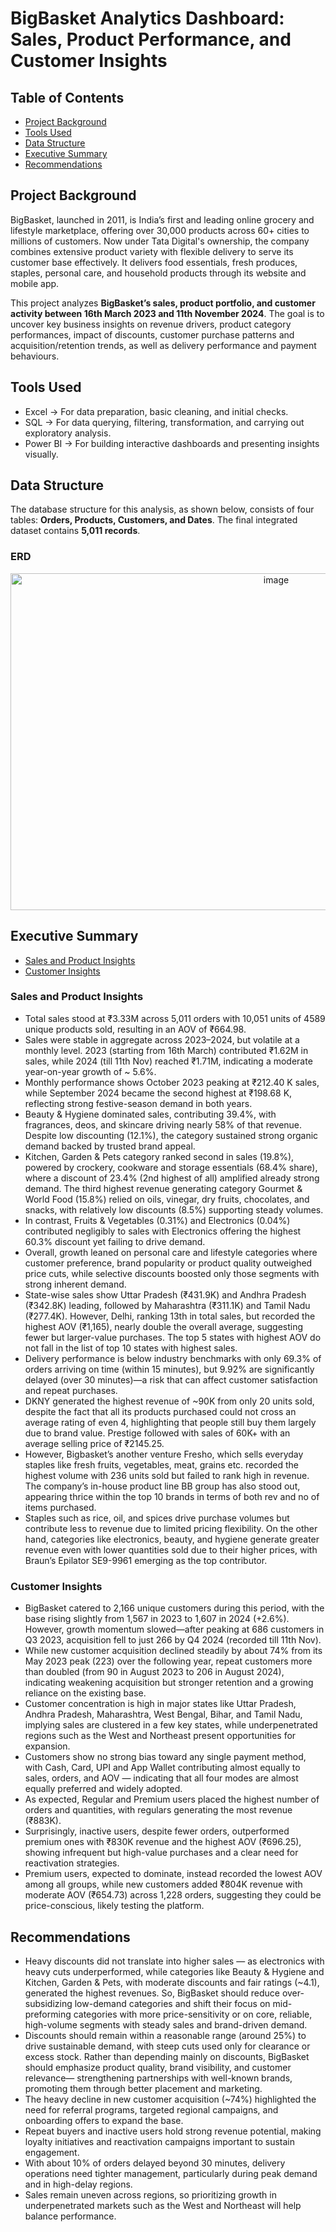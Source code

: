 # BigBasket Analytics Dashboard: Sales, Product Performance, and Customer Insights

## Table of Contents

- [Project Background](#project-background)
- [Tools Used](#tools-used)
- [Data Structure](#data-structure)
- [Executive Summary](#executive-summary)
- [Recommendations](#recommendations)

## Project Background

BigBasket, launched in 2011, is India’s first and leading online grocery and lifestyle marketplace, offering over 30,000 products across 60+ cities to millions of customers. Now under Tata Digital's ownership, the company combines extensive product variety with flexible delivery to serve its customer base effectively. It delivers food essentials, fresh produces, staples, personal care, and household products through its website and mobile app.

This project analyzes **BigBasket’s sales, product portfolio, and customer activity between 16th March 2023 and 11th November 2024**. The goal is to uncover key business insights on revenue drivers, product category performances, impact of discounts, customer purchase patterns and acquisition/retention trends, as well as delivery performance and payment behaviours.

## Tools Used

-	Excel → For data preparation, basic cleaning, and initial checks.
-	SQL → For data querying, filtering, transformation, and carrying out exploratory analysis.
-	Power BI → For building interactive dashboards and presenting insights visually.

## Data Structure

The database structure for this analysis, as shown below, consists of four tables: **Orders, Products, Customers, and Dates**. The final integrated dataset contains **5,011 records**.

### ERD

<p align="center">
  <img width="834" height="539" alt="image" src="https://github.com/user-attachments/assets/45b2e6a7-8b48-4088-b68f-76496d7da8eb" />
</p>

## Executive Summary

- [Sales and Product Insights](sales--product-insights)
- [Customer Insights](customer-insights)

### Sales and Product Insights

-	Total sales stood at ₹3.33M across 5,011 orders with 10,051 units of 4589 unique products sold, resulting in an AOV of ₹664.98.
-	Sales were stable in aggregate across 2023–2024, but volatile at a monthly level. 2023 (starting from 16th March) contributed ₹1.62M in sales, while 2024 (till 11th Nov) reached ₹1.71M, indicating a moderate year-on-year growth of ~ 5.6%.
-	Monthly performance shows October 2023 peaking at ₹212.40 K sales, while September 2024 became the second highest at ₹198.68 K, reflecting strong festive-season demand in both years.
-	Beauty & Hygiene dominated sales, contributing 39.4%, with fragrances, deos, and skincare driving nearly 58% of that revenue. Despite low discounting (12.1%), the category sustained strong organic demand backed by trusted brand appeal. 
-	Kitchen, Garden & Pets category ranked second in sales (19.8%), powered by crockery, cookware and storage essentials (68.4% share), where a discount of 23.4% (2nd highest of all) amplified already strong demand. The third highest revenue generating category Gourmet & World Food (15.8%) relied on oils, vinegar, dry fruits, chocolates, and snacks, with relatively low discounts (8.5%) supporting steady volumes.
-	In contrast, Fruits & Vegetables (0.31%) and Electronics (0.04%) contributed negligibly to sales with Electronics offering the highest 60.3% discount yet failing to drive demand. 
-	Overall, growth leaned on personal care and lifestyle categories where customer preference, brand popularity or product quality outweighed price cuts, while selective discounts boosted only those segments with strong inherent demand.
-	State-wise sales show Uttar Pradesh (₹431.9K) and Andhra Pradesh (₹342.8K) leading, followed by Maharashtra (₹311.1K) and Tamil Nadu (₹277.4K). However, Delhi, ranking 13th in total sales, but recorded the highest AOV (₹1,165), nearly double the overall average, suggesting fewer but larger-value purchases. The top 5 states with highest AOV do not fall in the list of top 10 states with highest sales.
-	Delivery performance is below industry benchmarks with only 69.3% of orders arriving on time (within 15 minutes), but 9.92% are significantly delayed (over 30 minutes)—a risk that can affect customer satisfaction and repeat purchases.
-	DKNY generated the highest revenue of ~90K from only 20 units sold, despite the fact that all its products purchased could not cross an average rating of even 4, highlighting that people still buy them largely due to brand value. Prestige followed with sales of 60K+ with an average selling price of ₹2145.25. 
-	However, Bigbasket’s another venture Fresho, which sells everyday staples like fresh fruits, vegetables, meat, grains etc. recorded the highest volume with 236 units sold but failed to rank high in revenue. The company’s in-house product line BB group has also stood out, appearing thrice within the top 10 brands in terms of both rev and no of items purchased. 
-	Staples such as rice, oil, and spices drive purchase volumes but contribute less to revenue due to limited pricing flexibility. On the other hand, categories like electronics, beauty, and hygiene generate greater revenue even with lower quantities sold due to their higher prices, with Braun’s Epilator SE9-9961 emerging as the top contributor.

### Customer Insights

-	BigBasket catered to 2,166 unique customers during this period, with the base rising slightly from 1,567 in 2023 to 1,607 in 2024 (+2.6%). However, growth momentum slowed—after peaking at 686 customers in Q3 2023, acquisition fell to just 266 by Q4 2024 (recorded till 11th Nov). 
-	While new customer acquisition declined steadily by about 74% from its May 2023 peak (223) over the following year, repeat customers more than doubled (from 90 in August 2023 to 206 in August 2024), indicating weakening acquisition but stronger retention and a growing reliance on the existing base. 
-	Customer concentration is high in major states like Uttar Pradesh, Andhra Pradesh, Maharashtra, West Bengal, Bihar, and Tamil Nadu, implying sales are clustered in a few key states, while underpenetrated regions such as the West and Northeast present opportunities for expansion.
-	Customers show no strong bias toward any single payment method, with Cash, Card, UPI and App Wallet contributing almost equally to sales, orders, and AOV — indicating that all four modes are almost equally preferred and widely adopted.
-	As expected, Regular and Premium users placed the highest number of orders and quantities, with regulars generating the most revenue (₹883K). 
-	Surprisingly, inactive users, despite fewer orders, outperformed premium ones with ₹830K revenue and the highest AOV (₹696.25), showing infrequent but high-value purchases and a clear need for reactivation strategies. 
-	Premium users, expected to dominate, instead recorded the lowest AOV among all groups, while new customers added ₹804K revenue with moderate AOV (₹654.73) across 1,228 orders, suggesting they could be price-conscious, likely testing the platform.

## Recommendations

-	Heavy discounts did not translate into higher sales — as electronics with heavy cuts underperformed, while categories like Beauty & Hygiene and Kitchen, Garden & Pets, with moderate discounts and fair ratings (~4.1), generated the highest revenues. So, BigBasket should reduce over-subsidizing low-demand categories and shift their focus on mid-preforming categories with more price-sensitivity or on core, reliable, high-volume segments with steady sales and brand-driven demand.
-	Discounts should remain within a reasonable range (around 25%) to drive sustainable demand, with steep cuts used only for clearance or excess stock. Rather than depending mainly on discounts, BigBasket should emphasize product quality, brand visibility, and customer relevance— strengthening partnerships with well-known brands, promoting them through better placement and marketing.
-	The heavy decline in new customer acquisition (~74%) highlighted the need for referral programs, targeted regional campaigns, and onboarding offers to expand the base.
-	Repeat buyers and inactive users hold strong revenue potential, making loyalty initiatives and reactivation campaigns important to sustain engagement.
-	With about 10% of orders delayed beyond 30 minutes, delivery operations need tighter management, particularly during peak demand and in high-delay regions.
-	Sales remain uneven across regions, so prioritizing growth in underpenetrated markets such as the West and Northeast will help balance performance.
